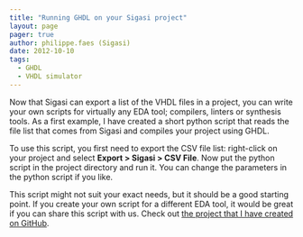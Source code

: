 ```yaml
---
title: "Running GHDL on your Sigasi project"
layout: page 
pager: true
author: philippe.faes (Sigasi)
date: 2012-10-10
tags: 
  - GHDL
  - VHDL simulator
---
```


Now that Sigasi can export a list of the VHDL files in a project, you can write your own scripts for virtually any EDA tool; compilers, linters or synthesis tools. As a first example, I have created a short python script that reads the file list that comes from Sigasi and compiles your project using GHDL.

To use this script, you first need to export the CSV file list: right-click on your project and select **Export > Sigasi > CSV File**. Now put the python script in the project directory and run it. You can change the parameters in the python script if you like.

This script might not suit your exact needs, but it should be a good starting point. If you create your own script for a different EDA tool, it would be great if you can share this script with us. Check out [the project that I have created on GitHub](https://github.com/philippefaes/sigasi-csv-build).